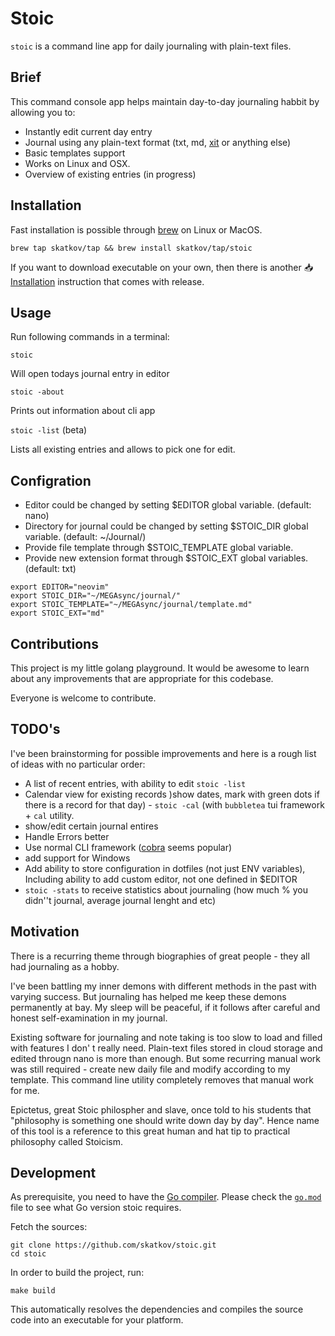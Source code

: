 # Stoic
`stoic` is a command line app for daily journaling with plain-text files.

## Brief
This command console app helps maintain day-to-day journaling habbit by allowing you to:
- Instantly edit current day entry
- Journal using any plain-text format (txt, md, [xit](https://xit.jotaen.net/) or anything else)
- Basic templates support
- Works on Linux and OSX. 
- Overview of existing entries (in progress)

## Installation
Fast installation is possible through [brew](https://brew.sh/) on Linux or MacOS.

```
brew tap skatkov/tap && brew install skatkov/tap/stoic
```

If you want to download executable on your own, then there is another 📥 [Installation](INSTALL.md) instruction that comes with release.

## Usage
Run following commands in a terminal:

`stoic`

Will open todays journal entry in editor

`stoic -about`
 
Prints out information about cli app

`stoic -list` (beta)

Lists all existing entries and allows to pick one for edit.

## Configration

- Editor could be changed by setting $EDITOR global variable. (default: nano)
- Directory for journal could be changed by setting $STOIC_DIR global variable. (default: ~/Journal/)
- Provide file template through $STOIC_TEMPLATE global variable.
- Provide new extension format through $STOIC_EXT global variables. (default: txt)

```
export EDITOR="neovim"
export STOIC_DIR="~/MEGAsync/journal/"
export STOIC_TEMPLATE="~/MEGAsync/journal/template.md"
export STOIC_EXT="md"
```

## Contributions
This project is my little golang playground. It would be awesome to learn about any improvements that are appropriate for this codebase.

Everyone is welcome to contribute.

## TODO's
I've been brainstorming for possible improvements and here is a rough list of ideas with no particular order:

- A list of recent entries, with ability to edit `stoic -list` 
- Calendar view for existing records )show dates, mark with green dots if there is a record for that day) - `stoic -cal` (with `bubbletea` tui framework + `cal` utility.
- show/edit certain journal entires 
- Handle Errors better
- Use normal CLI framework ([cobra](https://github.com/spf13/cobra) seems popular)
- add support for Windows
- Add ability to store configuration in dotfiles (not just ENV variables), Including ability to add custom editor, not one defined in $EDITOR
- `stoic -stats` to receive statistics about journaling (how much % you didn''t journal, average journal lenght and etc)

## Motivation
There is a recurring theme through biographies of great people - they all had journaling as a hobby.

I've been battling my inner demons with different methods in the past with varying success. But journaling has helped me keep these demons permanently at bay. My sleep will be peaceful, if it follows after careful and honest self-examination in my journal. 

Existing software for journaling and note taking is too slow to load and filled with features I don'
t really need. Plain-text files stored in cloud storage and edited througn nano is more than enough. But some recurring manual work was still required - create new daily file and  modify according to my template. This command line utility completely removes that manual work for me. 

Epictetus, great Stoic philospher and slave, once told to his students that "philosophy is something one should write down day by day". Hence name of this tool is a reference to this great human and hat tip to practical philosophy called Stoicism.

## Development
As prerequisite, you need to have the [Go compiler](https://golang.org/doc/install).
Please check the [`go.mod`](go.mod) file to see what Go version stoic requires.

Fetch the sources:

```
git clone https://github.com/skatkov/stoic.git
cd stoic
```

In order to build the project, run:

```
make build
```

This automatically resolves the dependencies and compiles the source code into an
executable for your platform.
